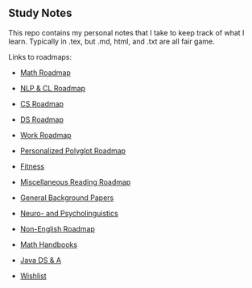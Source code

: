## Study Notes

This repo contains my personal notes that I take to keep track of what I learn. Typically in .tex, but .md, html, and .txt are all fair game.

Links to roadmaps:

 * [Math Roadmap](https://www.notion.so/Math-Roadmap-7caf589fdd2e442abb39fb69c22e7d05)

 * [NLP & CL Roadmap](https://www.notion.so/NLP-CL-Roadmap-1b589601b68247cbae3717b72f5929c7)

 * [CS Roadmap](https://www.notion.so/CS-Roadmap-c4b620500a674363a677353fe690ae22)

 * [DS Roadmap](https://www.notion.so/DS-Roadmap-2df6fa6c3eac47afa7670d78410aa1cf)

 * [Work Roadmap](https://www.notion.so/Work-Roadmap-6f30fc9d100f4cbe8f5dddd2a80c14ff)

 * [Personalized Polyglot Roadmap](https://www.notion.so/Personalized-Polyglot-Roadmap-16dfaf004c08468e95e0dfbc3163a7aa)

 * [Fitness](https://www.notion.so/Fitness-7924aafc0d13450395a2ad09b62d3776)

 * [Miscellaneous Reading Roadmap](https://www.notion.so/Miscellaneous-Reading-Roadmap-9e5f0f174c97458984a47c7c01af5cfb)

 * [General Background Papers](https://www.notion.so/General-Background-Papers-063c579499e9480487761b899af3f28a)

 * [Neuro- and Psycholinguistics](https://www.notion.so/Neuro-and-Psycholinguistics-7ca04f85d42645f5ba255bc0c3224525)

 * [Non-English Roadmap](https://www.notion.so/Non-English-Roadmap-8c60d4f46196423189d8cdd757056d40)

 * [Math Handbooks](https://www.notion.so/Math-Handbooks-58f99365ac5f46a3bd230128b74bc086)

 * [Java DS & A](https://www.notion.so/Java-DS-A-9826273b398d4ab98abb8c431e827a67)

 * [Wishlist](https://www.notion.so/Wishlist-fa8561082c5540f084fea66c949141b0)

